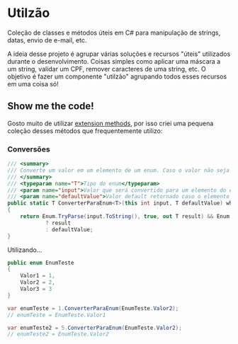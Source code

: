 
# Utilzão
Coleção de classes e métodos úteis em C# para manipulação de strings, datas, envio de e-mail, etc.

A ideia desse projeto é agrupar várias soluções e recursos "úteis" utilizados durante o desenvolvimento. Coisas simples como aplicar uma máscara a um string, validar um CPF, remover caracteres de uma string, etc. O objetivo é fazer um componente "utilzão" agrupando todos esses recursos em uma coisa só!

## Show me the code!
Gosto muito de utilizar [extension methods](https://docs.microsoft.com/pt-br/dotnet/csharp/programming-guide/classes-and-structs/extension-methods), por isso criei uma pequena coleção desses métodos que frequentemente utilizo:

### Conversões
```csharp
/// <summary>
/// Converte um valor em um elemento de um enum. Caso o valor não seja encontrado, o valor default é retornado
/// </summary>
/// <typeparam name="T">Tipo do enum</typeparam>
/// <param name="input">Valor que será convertido para um elemento do enum</param>
/// <param name="defaultValue">Valor default retornado caso o elemento não seja encontrado no enum.</param>
public static T ConverterParaEnum<T>(this int input, T defaultValue) where T : struct
{
    return Enum.TryParse(input.ToString(), true, out T result) && Enum.IsDefined(typeof(T), result)
            ? result
            : defaultValue;
}
```
Utilizando...
```csharp
public enum EnumTeste
{
    Valor1 = 1,
    Valor2 = 2,
    Valor3 = 3
}

var enumTeste = 1.ConverterParaEnum(EnumTeste.Valor2);
// enumTeste = EnumTeste.Valor1

var enumTeste2 = 5.ConverterParaEnum(EnumTeste.Valor2);
// enumTeste2 = EnumTeste.Valor2
```
